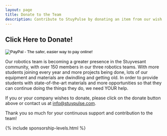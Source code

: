 ```yaml
---
layout: page
title: Donate to the Team
description: Contribute to StuyPulse by donating an item from our wish list!
---
```


## Click Here to Donate!
<form action="https://www.paypal.com/cgi-bin/webscr" method="post" target="_top">
<input type="hidden" name="cmd" value="_s-xclick">
<input type="hidden" name="hosted_button_id" value="HS5273F9CJHU4">
<input type="image" src="https://www.paypalobjects.com/en_US/i/btn/btn_donateCC_LG.gif" border="0" name="submit" alt="PayPal - The safer, easier way to pay online!">
<img alt="PayPal donation button" border="0" src="https://www.paypalobjects.com/en_US/i/scr/pixel.gif" width="1" height="1">
</form>

Our robotics team is becoming a greater presence in the Stuyvesant community, with over 150 members in our three robotics teams. With more students joining every year and more projects being done, lots of our equipment and materials are dwindling and getting old. In order to provide students with state-of-the-art materials and more opportunities so that they can continue doing the things they do, we need YOUR help.

If you or your company wishes to donate, please click on the donate button above or contact us at <info@stuypulse.com>. 

Thank you so much for your continuous support and contribution to the team!

{% include sponsorship-levels.html %}